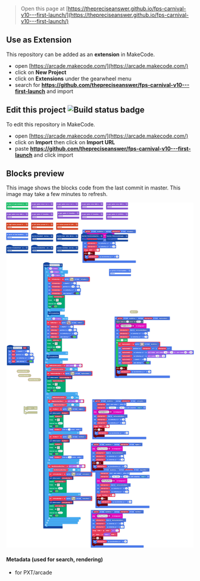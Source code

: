  


> Open this page at [https://thepreciseanswer.github.io/fps-carnival-v10---first-launch/](https://thepreciseanswer.github.io/fps-carnival-v10---first-launch/)

## Use as Extension

This repository can be added as an **extension** in MakeCode.

* open [https://arcade.makecode.com/](https://arcade.makecode.com/)
* click on **New Project**
* click on **Extensions** under the gearwheel menu
* search for **https://github.com/thepreciseanswer/fps-carnival-v10---first-launch** and import

## Edit this project ![Build status badge](https://github.com/thepreciseanswer/fps-carnival-v10---first-launch/workflows/MakeCode/badge.svg)

To edit this repository in MakeCode.

* open [https://arcade.makecode.com/](https://arcade.makecode.com/)
* click on **Import** then click on **Import URL**
* paste **https://github.com/thepreciseanswer/fps-carnival-v10---first-launch** and click import

## Blocks preview

This image shows the blocks code from the last commit in master.
This image may take a few minutes to refresh.

![A rendered view of the blocks](https://github.com/thepreciseanswer/fps-carnival-v10---first-launch/raw/master/.github/makecode/blocks.png)

#### Metadata (used for search, rendering)

* for PXT/arcade
<script src="https://makecode.com/gh-pages-embed.js"></script><script>makeCodeRender("{{ site.makecode.home_url }}", "{{ site.github.owner_name }}/{{ site.github.repository_name }}");</script>
